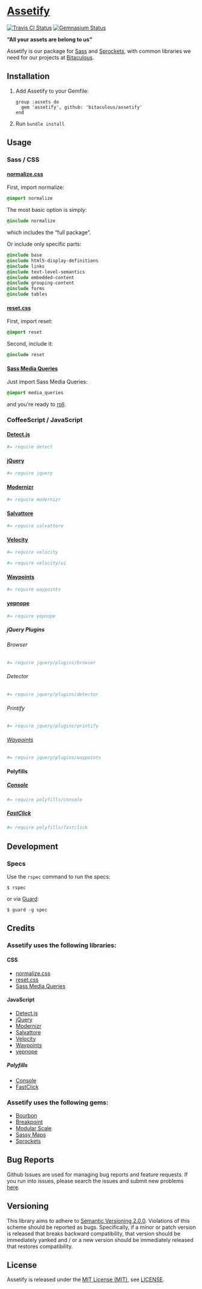 [Assetify]
==========

[![Travis CI Status][Travis CI Status]][Travis CI] [![Gemnasium Status][Gemnasium Status]][Gemnasium]

**“All your assets are belong to us”**

Assetify is our package for [Sass] and [Sprockets], with common libraries we need for our projects at [Bitaculous].

Installation
------------

1. Add Assetify to your Gemfile:

    ```
    group :assets do
      gem 'assetify', github: 'bitaculous/assetify'
    end
    ```

2. Run `bundle install`

Usage
-----

### Sass / CSS

#### [normalize.css]

First, import normalize:

```sass
@import normalize
```

The most basic option is simply:

```sass
@include normalize
```

which includes the “full package”.

Or include only specific parts:

```sass
@include base
@include html5-display-definitions
@include links
@include text-level-semantics
@include embedded-content
@include grouping-content
@include forms
@include tables
```

#### [reset.css]

First, import reset:

```sass
@import reset
```

Second, include it:

```sass
@include reset
```

#### [Sass Media Queries]

Just import Sass Media Queries:

```sass
@import media_queries
```

and you're ready to [roll].

### CoffeeScript / JavaScript

#### [Detect.js]

```coffeescript
#= require detect
```

#### [jQuery]

```coffeescript
#= require jquery
```

#### [Modernizr]

```coffeescript
#= require modernizr
```

#### [Salvattore]

```coffeescript
#= require salvattore
```

#### [Velocity]

```coffeescript
#= require velocity
```

```coffeescript
#= require velocity/ui
```

#### [Waypoints]

```coffeescript
#= require waypoints
```

#### [yepnope]

```coffeescript
#= require yepnope
```

##### jQuery Plugins

###### Browser

```coffeescript
#= require jquery/plugins/browser
```

###### Detector

```coffeescript
#= require jquery/plugins/detector
```

###### Printify

```coffeescript
#= require jquery/plugins/printify
```

###### [Waypoints]

```coffeescript
#= require jquery/plugins/waypoints
```

#### Polyfills

##### [Console]

```coffeescript
#= require polyfills/console
```

##### [FastClick]

```coffeescript
#= require polyfills/fastclick
```

Development
-----------

### Specs

Use the `rspec` command to run the specs:

```
$ rspec
```

or via [Guard]:

```
$ guard -g spec
```

Credits
-------

### Assetify uses the following libraries:

#### CSS

* [normalize.css]
* [reset.css]
* [Sass Media Queries]

#### JavaScript

* [Detect.js]
* [jQuery]
* [Modernizr]
* [Salvattore]
* [Velocity]
* [Waypoints]
* [yepnope]

##### Polyfills

* [Console]
* [FastClick]

### Assetify uses the following gems:

* [Bourbon]
* [Breakpoint]
* [Modular Scale]
* [Sassy Maps]
* [Sprockets]

Bug Reports
-----------

Github Issues are used for managing bug reports and feature requests. If you run into issues, please search the issues
and submit new problems [here].

Versioning
----------

This library aims to adhere to [Semantic Versioning 2.0.0]. Violations of this scheme should be reported as bugs.
Specifically, if a minor or patch version is released that breaks backward compatibility, that version should be
immediately yanked and / or a new version should be immediately released that restores compatibility.

License
-------

Assetify is released under the [MIT License (MIT)], see [LICENSE].

[Assetify]: https://bitaculous.github.io/assetify/ "“All your assets are belong to us”"
[Bitaculous]: https://bitaculous.com "It's all about the bits, baby!"
[Bourbon]: http://bourbon.io "A simple and lightweight mixin library for Sass"
[Breakpoint]: https://github.com/Team-Sass/breakpoint "Really Simple Media Queries with Sass"
[Console]: https://github.com/h5bp/html5-boilerplate/blob/master/src/js/plugins.js "Avoid `console` errors in browsers that lack a console"
[Detect.js]: https://github.com/darcyclarke/Detect.js "JS Library to detect browser, os and device based on the UserAgent string"
[FastClick]: https://github.com/ftlabs/fastclick "Polyfill to remove click delays on browsers with touch UIs"
[Gemnasium]: https://gemnasium.com/bitaculous/assetify "Assetify at Gemnasium"
[Gemnasium Status]: https://img.shields.io/gemnasium/bitaculous/assetify.svg?style=flat "Gemnasium Status"
[Guard]: http://guardgem.org "A command line tool to easily handle events on file system modifications."
[here]: https://github.com/bitaculous/assetify/issues "Github Issues"
[jQuery]: https://jquery.com "The Write Less, Do More, JavaScript Library."
[LICENSE]: https://raw.githubusercontent.com/bitaculous/assetify/master/LICENSE "License"
[MIT License (MIT)]: http://opensource.org/licenses/MIT "The MIT License (MIT)"
[Modernizr]: http://modernizr.com "A JavaScript library that detects HTML5 and CSS3 features in the user’s browser"
[Modular Scale]: https://github.com/Team-Sass/modular-scale "Modular scale calculator built into your Sass"
[normalize.css]: http://necolas.github.io/normalize.css "A modern, HTML5-ready alternative to CSS resets"
[reset.css]: http://meyerweb.com/eric/tools/css/reset "Reset CSS"
[roll]: http://paranoida.github.io/sass-mediaqueries "Sass Media Queries"
[Salvattore]: http://salvattore.com "A jQuery Masonry alternative with CSS-driven configuration"
[Sass]: http://sass-lang.com "Syntactically Awesome Style Sheets"
[Sass Media Queries]: http://paranoida.github.io/sass-mediaqueries "A collection of useful media queries mixins (including iOS devices like iPhones and iPads) for Sass"
[Sassy Maps]: https://github.com/Team-Sass/Sassy-Maps "Map helper functions for Sass 3.3 Maps including get-deep and set/set-deep"
[Semantic Versioning 2.0.0]: http://semver.org "Semantic Versioning 2.0.0"
[Sprockets]: https://github.com/sstephenson/sprockets "Rack-based asset packaging system"
[Travis CI]: https://travis-ci.org/bitaculous/assetify "Assetify at Travis CI"
[Travis CI Status]: https://img.shields.io/travis/bitaculous/assetify.svg?style=flat "Travis CI Status"
[Velocity]: http://velocityjs.org "Accelerated JavaScript animation"
[Waypoints]: http://imakewebthings.com/waypoints "A library that makes it easy to execute a function whenever you scroll to an element."
[yepnope]: http://yepnopejs.com "An asynchronous conditional resource loader that's super-fast, and allows you to load only the scripts that your users need"